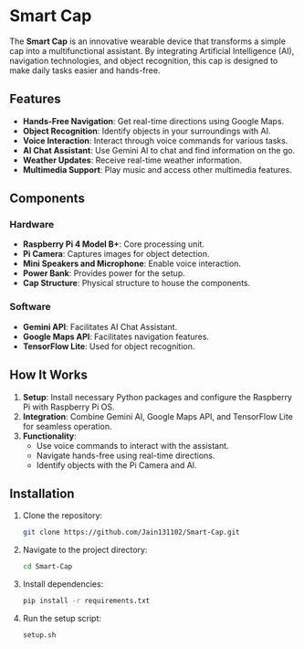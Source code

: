 # Smart Cap

The **Smart Cap** is an innovative wearable device that transforms a simple cap into a multifunctional assistant. By integrating Artificial Intelligence (AI), navigation technologies, and object recognition, this cap is designed to make daily tasks easier and hands-free.

## Features

- **Hands-Free Navigation**: Get real-time directions using Google Maps.
- **Object Recognition**: Identify objects in your surroundings with AI.
- **Voice Interaction**: Interact through voice commands for various tasks.
- **AI Chat Assistant**: Use Gemini AI to chat and find information on the go.
- **Weather Updates**: Receive real-time weather information.
- **Multimedia Support**: Play music and access other multimedia features.

## Components

### Hardware
- **Raspberry Pi 4 Model B+**: Core processing unit.
- **Pi Camera**: Captures images for object detection.
- **Mini Speakers and Microphone**: Enable voice interaction.
- **Power Bank**: Provides power for the setup.
- **Cap Structure**: Physical structure to house the components.

### Software
- **Gemini API**: Facilitates AI Chat Assistant.
- **Google Maps API**: Facilitates navigation features.
- **TensorFlow Lite**: Used for object recognition.

## How It Works

1. **Setup**: Install necessary Python packages and configure the Raspberry Pi with Raspberry Pi OS.
2. **Integration**: Combine Gemini AI, Google Maps API, and TensorFlow Lite for seamless operation.
3. **Functionality**: 
   - Use voice commands to interact with the assistant.
   - Navigate hands-free using real-time directions.
   - Identify objects with the Pi Camera and AI.

## Installation

1. Clone the repository:
   ```bash
   git clone https://github.com/Jain131102/Smart-Cap.git
   ```
2. Navigate to the project directory:
   ```bash
   cd Smart-Cap
   ```
3. Install dependencies:
   ```bash
   pip install -r requirements.txt
   ```
4. Run the setup script:
   ```bash
   setup.sh
   ```
